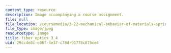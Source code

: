 ```yaml
---
content_type: resource
description: Image accompanying a course assignment.
file: null
file_location: /coursemedia/3-22-mechanical-behavior-of-materials-spring-2008/29cc4e8ce86f4e37c78d91778c075ce4_fiber_optics_3_4.jpg
file_type: image/jpeg
resourcetype: Image
title: fiber_optics_3_4
uid: 29cc4e8c-e86f-4e37-c78d-91778c075ce4
---
```

